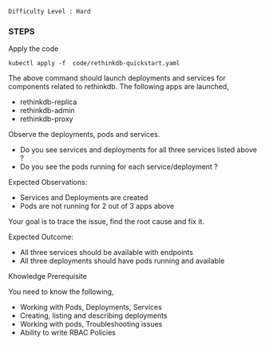 
`Difficulty Level : Hard`

### STEPS


Apply the code 

```
kubectl apply -f  code/rethinkdb-quickstart.yaml
```

The above command should launch deployments and services for components related to rethinkdb. The following apps are launched, 
  * rethinkdb-replica
  * rethinkdb-admin
  * rethinkdb-proxy

Observe the deployments, pods and services.  

  * Do you see services and deployments for all three services listed above ? 
  * Do you see the pods running for each service/deployment ? 

Expected Observations: 

  * Services and Deployments are created 
  * Pods are not running for 2 out of 3 apps above   

Your goal is to trace the issue, find the root cause and fix it. 

Expected Outcome: 

  * All three services should be available with endpoints
  * All three deployments should have pods running and available 


Khowledge Prerequisite 

You need to know the following, 
  - Working with Pods, Deployments, Services 
  - Creating, listing and describing deployments
  - Working with pods, Troubleshooting issues
  - Ability to write RBAC Policies 
 



